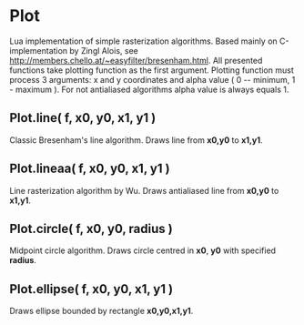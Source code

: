Plot
====

Lua implementation of simple rasterization algorithms. Based mainly on C-implementation by Zingl Alois, see http://members.chello.at/~easyfilter/bresenham.html. All presented functions take plotting function as the first argument. Plotting function must process 3 arguments: x and y coordinates and alpha value ( 0 -- minimum, 1 - maximum ). For not antialiased algorithms alpha value is always equals 1.

Plot.line( f, x0, y0, x1, y1 )
------------------------------
Classic Bresenham's line algorithm. Draws line from **x0,y0** to **x1,y1**.

Plot.lineaa( f, x0, y0, x1, y1 )
--------------------------------
Line rasterization algorithm by Wu. Draws antialiased line from **x0,y0** to **x1,y1**.

Plot.circle( f, x0, y0, radius )
--------------------------------
Midpoint circle algorithm. Draws circle centred in **x0**, **y0** with specified **radius**.

Plot.ellipse( f, x0, y0, x1, y1 )
---------------------------------
Draws ellipse bounded by rectangle **x0,y0,x1,y1**. 
